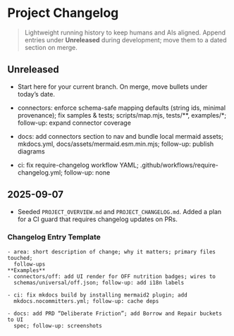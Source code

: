 # Project Changelog

> Lightweight running history to keep humans and AIs aligned. Append entries
> under **Unreleased** during development; move them to a dated section on
> merge.

## Unreleased

- Start here for your current branch. On merge, move bullets under today’s
  date.

- connectors: enforce schema-safe mapping defaults (string ids, minimal provenance); fix samples & tests; scripts/map.mjs, tests/**, examples/*; follow-up: expand connector coverage
- docs: add connectors section to nav and bundle local mermaid assets; mkdocs.yml, docs/assets/mermaid.esm.min.mjs; follow-up: publish diagrams
- ci: fix require-changelog workflow YAML; .github/workflows/require-changelog.yml; follow-up: none

## 2025-09-07

- Seeded `PROJECT_OVERVIEW.md` and `PROJECT_CHANGELOG.md`. Added a plan for a
  CI guard that requires changelog updates on PRs.

### Changelog Entry Template
```text
- area: short description of change; why it matters; primary files touched;
  follow-ups
**Examples**
- connectors/off: add UI render for OFF nutrition badges; wires to
  schemas/universal/off.json; follow-up: add i18n labels

- ci: fix mkdocs build by installing mermaid2 plugin; add
  mkdocs.nocommitters.yml; follow-up: cache deps

- docs: add PRD “Deliberate Friction”; add Borrow and Repair buckets to UI
  spec; follow-up: screenshots
```
